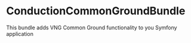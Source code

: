 # ConductionCommonGroundBundle
This bundle adds VNG Common Ground functionality to you Symfony application 
